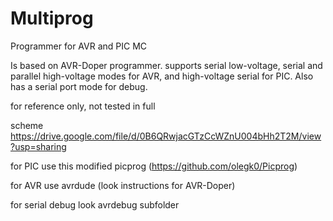 # Multiprog
Programmer for AVR and PIC MC

Is based on AVR-Doper programmer.
supports serial low-voltage, serial and parallel high-voltage modes for AVR, and high-voltage serial for PIC. Аlso has a serial port mode for debug.

for reference only, not tested in full

scheme https://drive.google.com/file/d/0B6QRwjacGTzCcWZnU004bHh2T2M/view?usp=sharing

for PIC use this modified picprog (https://github.com/olegk0/Picprog)

for AVR use avrdude (look instructions for AVR-Doper)

for serial debug look avrdebug subfolder
